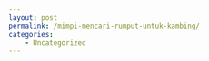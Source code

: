 ```yaml
---
layout: post
permalink: /mimpi-mencari-rumput-untuk-kambing/
categories:
    - Uncategorized
---
```


